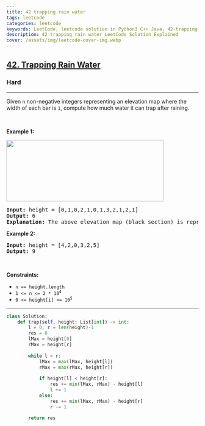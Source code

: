 ```yaml
---
title: 42 trapping rain water
tags: leetcode
categories: leetcode
keywords: LeetCode, leetcode solution in Python3 C++ Java, 42-trapping-rain-water solution
description: 42 trapping rain water LeetCode Solution Explained
cover: /assets/img/leetcode-cover-img.webp
---
```



<h2><a href="https://leetcode.com/problems/trapping-rain-water/">42. Trapping Rain Water</a></h2><h3>Hard</h3><hr><div><p>Given <code>n</code> non-negative integers representing an elevation map where the width of each bar is <code>1</code>, compute how much water it can trap after raining.</p>

<p>&nbsp;</p>
<p><strong>Example 1:</strong></p>
<img src="https://assets.leetcode.com/uploads/2018/10/22/rainwatertrap.png" style="width: 412px; height: 161px;">
<pre><strong>Input:</strong> height = [0,1,0,2,1,0,1,3,2,1,2,1]
<strong>Output:</strong> 6
<strong>Explanation:</strong> The above elevation map (black section) is represented by array [0,1,0,2,1,0,1,3,2,1,2,1]. In this case, 6 units of rain water (blue section) are being trapped.
</pre>

<p><strong>Example 2:</strong></p>

<pre><strong>Input:</strong> height = [4,2,0,3,2,5]
<strong>Output:</strong> 9
</pre>

<p>&nbsp;</p>
<p><strong>Constraints:</strong></p>

<ul>
	<li><code>n == height.length</code></li>
	<li><code>1 &lt;= n &lt;= 2 * 10<sup>4</sup></code></li>
	<li><code>0 &lt;= height[i] &lt;= 10<sup>5</sup></code></li>
</ul>
</div>

---




```python
class Solution:
    def trap(self, height: List[int]) -> int:
        l = 0; r = len(height)-1
        res = 0
        lMax = height[0]
        rMax = height[r]
        
        while l < r:
            lMax = max(lMax, height[l])
            rMax = max(rMax, height[r])
            
            if height[l] < height[r]:
                res += min(lMax, rMax) - height[l]
                l += 1
            else:
                res += min(lMax, rMax) - height[r]
                r -= 1
        
        return res
```

